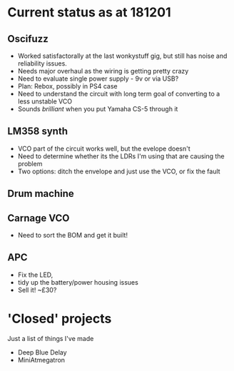 




# Current status as at 181201

## Oscifuzz

- Worked satisfactorally at the last wonkystuff gig, but still has noise and reliability issues.
- Needs major overhaul as the wiring is getting pretty crazy
- Need to evaluate single power supply - 9v or via USB?
- Plan: Rebox, possibly in PS4 case
- Need to understand the circuit with long term goal of converting to a less unstable VCO
- Sounds *brilliant* when you put Yamaha CS-5 through it


## LM358 synth

- VCO part of the circuit works well, but the evelope doesn't
- Need to determine whether its the LDRs I'm using that are causing the problem
- Two options: ditch the envelope and just use the VCO, or fix the fault


## Drum machine



## Carnage VCO

- Need to sort the BOM and get it built!

## APC

- Fix the LED, 
- tidy up the battery/power housing issues 
- Sell it! ~£30?



# 'Closed' projects

Just a list of things I've made

- Deep Blue Delay
- MiniAtmegatron
